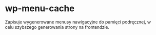 # wp-menu-cache
Zapisuje wygenerowane menusy nawigacyjne do pamięci podręcznej, w celu szybszego generowania strony na frontendzie. 
